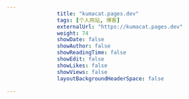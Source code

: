 ---
                title: "kumacat.pages.dev"
                tags: [个人网站, 博客]
                externalUrl: "https://kumacat.pages.dev"
                weight: 74
                showDate: false
                showAuthor: false
                showReadingTime: false
                showEdit: false
                showLikes: false
                showViews: false
                layoutBackgroundHeaderSpace: false
                ---

